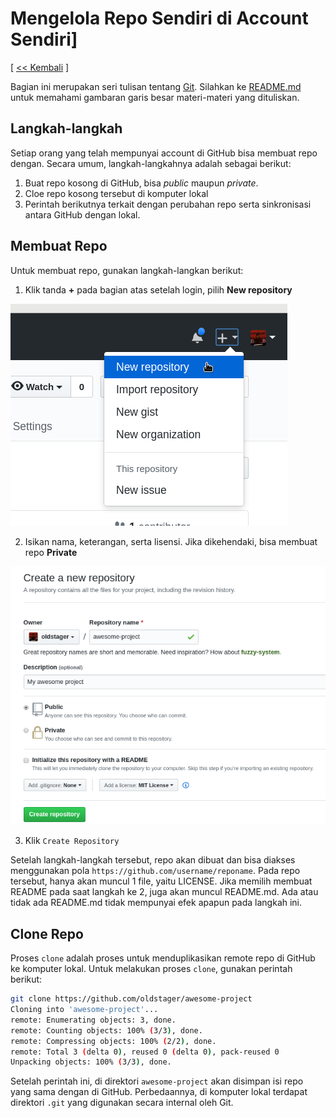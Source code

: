 # Mengelola Repo Sendiri di Account Sendiri]

[ [<< Kembali](README.md) ]

Bagian ini merupakan seri tulisan tentang [Git](https://git-scm.com/). Silahkan ke [README.md](README.md) untuk memahami gambaran garis besar materi-materi yang dituliskan.

## Langkah-langkah

Setiap orang yang telah mempunyai account di GitHub bisa membuat repo dengan. Secara umum, langkah-langkahnya adalah sebagai berikut:

1. Buat repo kosong di GitHub, bisa *public* maupun *private*.
2. Cloe repo kosong tersebut di komputer lokal
3. Perintah berikutnya terkait dengan perubahan repo serta sinkronisasi antara GitHub dengan lokal.

## Membuat Repo

Untuk membuat repo, gunakan langkah-langkan berikut:

1.  Klik tanda **+** pada bagian atas setelah login, pilih **New repository**

![Create New Repository menu](images/03/03-01-new-repo.png)

2.  Isikan nama, keterangan, serta lisensi. Jika dikehendaki, bisa membuat repo **Private**

![Isian repo baru](images/03/03-02-new-repo.png)

3. Klik ```Create Repository```

Setelah langkah-langkah tersebut, repo akan dibuat dan bisa diakses menggunakan pola ```https://github.com/username/reponame```. Pada repo tersebut, hanya akan muncul 1 file, yaitu LICENSE. Jika memilih membuat README pada saat langkah ke 2, juga akan muncul README.md. Ada atau tidak ada README.md tidak mempunyai efek apapun pada langkah ini.

## Clone Repo

Proses ```clone``` adalah proses untuk menduplikasikan remote repo di GitHub ke komputer lokal. Untuk melakukan proses ```clone```, gunakan perintah berikut:

```bash
git clone https://github.com/oldstager/awesome-project
Cloning into 'awesome-project'...
remote: Enumerating objects: 3, done.
remote: Counting objects: 100% (3/3), done.
remote: Compressing objects: 100% (2/2), done.
remote: Total 3 (delta 0), reused 0 (delta 0), pack-reused 0
Unpacking objects: 100% (3/3), done.
```

Setelah perintah ini, di direktori ```awesome-project``` akan disimpan isi repo yang sama dengan di GitHub. Perbedaannya, di komputer lokal terdapat direktori ```.git``` yang digunakan secara internal oleh Git.



